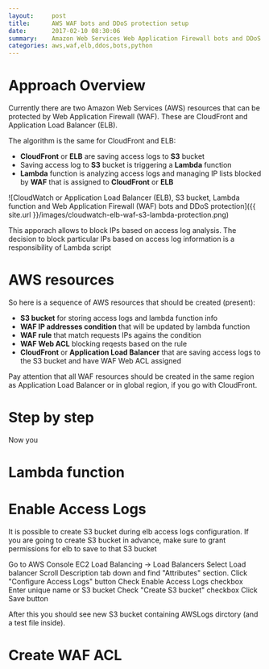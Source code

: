 ```yaml
---
layout:     post
title:      AWS WAF bots and DDoS protection setup
date:       2017-02-10 08:30:06
summary:    Amazon Web Services Web Application Firewall bots and DDoS protection configuration ...
categories: aws,waf,elb,ddos,bots,python
---
```


# Approach Overview

Currently there are two Amazon Web Services (AWS) resources that can be protected by Web Application Firewall (WAF). These are CloudFront and Application Load Balancer (ELB).

The algorithm is the same for CloudFront and ELB:
 - **CloudFront** or **ELB** are saving access logs to **S3** bucket
 - Saving access log to **S3** bucket is triggering a **Lambda** function
 - **Lambda** function is analyzing access logs and managing IP lists blocked by **WAF** that is assigned to **CloudFront** or **ELB**
 
![CloudWatch or Application Load Balancer (ELB), S3 bucket, Lambda function and Web Application Firewall (WAF) bots and DDoS protection]({{ site.url }}/images/cloudwatch-elb-waf-s3-lambda-protection.png)

This apporach allows to block IPs based on access log analysis. The decision to block particular IPs based on access log information is a responsibility of Lambda script

# AWS resources

So here is a sequence of AWS resources that should be created (present):
 - **S3 bucket** for storing access logs and lambda function info
 - **WAF IP addresses condition** that will be updated by lambda function
 - **WAF rule** that match requests IPs agains the condition
 - **WAF Web ACL** blocking reqests based on the rule
 - **CloudFront** or **Application Load Balancer** that are saving access logs to the S3 bucket and have WAF Web ACL assigned
 
Pay attention that all WAF resources should be created in the same region as Application Load Balancer or in global region, if you go with CloudFront.

# Step by step

Now you

# Lambda function



# Enable Access Logs

It is possible to create S3 bucket during elb access logs configuration. If you are going to create S3 bucket in advance, make sure to grant permissions for elb to save to that S3 bucket

Go to AWS Console
EC2
Load Balancing -> Load Balancers
Select Load balancer
Scroll Description tab down and find "Attributes" section.
Click "Configure Access Logs" button
Check Enable Access Logs checkbox
Enter unique name or S3 bucket
Check "Create S3 bucket" checkbox
Click Save button

After this you should see new S3 bucket containing AWSLogs dirctory (and a test file inside).

# Create WAF ACL